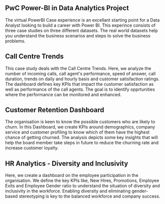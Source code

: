 ## PwC Power-BI in Data Analytics Project
The virtual PowerBI Case experience is an excellant starting point for a Data Analyst looking to build a career with Power BI.
This experince consists of three case studies on three different datasets. 
The real world datasets help you understand the business scenarios and steps to solve the business problems.

## Call Centre Trends
This case study deals with the Call Centre Trends. Here, we analyze the number of incoming calls,
call agent's performance, speed of answer, call duration, trends on daily and hourly basis and customer satisfaction ratings. 
The dashboard defines key KPIs that impact the customer satisfaction as well as performance of the call agents. 
The goal is to identify opprtunities where the performance can be monitored and enhanced.

## Customer Retention Dashboard
The organisation is keen to know the possible customers who are likely to churn. 
In this Dashboard, we create KPIs around demographics, company service and customer profiling to know which of them have the highest
chance of getting churned. The analysis depicts some key insights that will help the board member take steps in future to reduce the churning rate and increase customer loyalty.



## HR Analytics - Diversity and Inclusivity
Here, we create a dashboard on the employee participation in the organisation. We define the key KPIs like, New Hires, Promotions,
Employee Exits and Employee Gender ratio to understand the situation of diversity and inclusivity in the workforce. Enabling diversity 
and eliminating gender-based stereotyping is key to the balanced workforce and company success.
